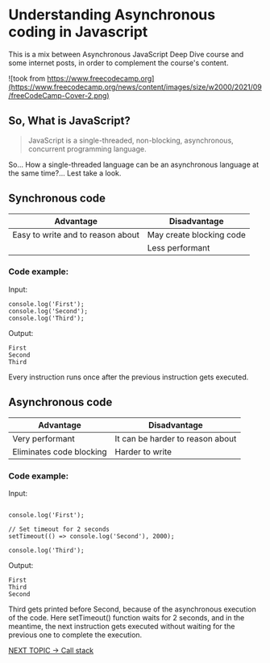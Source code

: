 # Understanding Asynchronous coding in Javascript

This is a mix between Asynchronous JavaScript Deep Dive course and some internet posts, in order to complement the course's content.

![took from https://www.freecodecamp.org](https://www.freecodecamp.org/news/content/images/size/w2000/2021/09/freeCodeCamp-Cover-2.png)

## So, What is JavaScript?

> JavaScript is a single-threaded, non-blocking, asynchronous, concurrent programming language.

So... How a single-threaded language can be an asynchronous language at the same time?... Lest take a look.

## Synchronous code

| Advantage                         | Disadvantage             |
| --------------------------------- | ------------------------ |
| Easy to write and to reason about | May create blocking code |
|                                   | Less performant          |

### Code example:

Input:
```Js
console.log('First');
console.log('Second');
console.log('Third');
```

Output:
```
First
Second
Third
```

Every instruction runs once after the previous instruction gets executed.

## Asynchronous code

| Advantage                | Disadvantage                     |
| ------------------------ | -------------------------------- |
| Very performant          | It can be harder to reason about |
| Eliminates code blocking | Harder to write                  |

### Code example:
Input:
```Js

console.log('First');

// Set timeout for 2 seconds
setTimeout(() => console.log('Second'), 2000);

console.log('Third');
```

Output:
```
First
Third
Second
```

Third gets printed before Second, because of the asynchronous execution of the code. Here setTimeout() function waits for 2 seconds, and in the meantime, the next instruction gets executed without waiting for the previous one to complete the execution.

[NEXT TOPIC -> Call stack](/AsynchronousJavaScriptDeepDive/Understanding%20Asynchronous%20coding/call_stack.md)
